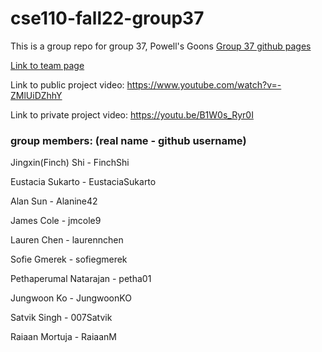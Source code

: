 # cse110-fall22-group37
This is a group repo for group 37, Powell's Goons
[Group 37 github pages](https://cse110-fall22-group37.github.io/cse110-fall22-group37/)

[Link to team page](/admin/team.md)

Link to public project video: https://www.youtube.com/watch?v=-ZMlUiDZhhY

Link to private project video: https://youtu.be/B1W0s_Ryr0I

### group members: (real name - github username)

Jingxin(Finch) Shi - FinchShi

Eustacia Sukarto - EustaciaSukarto

Alan Sun         - Alanine42

James Cole       - jmcole9

Lauren Chen      - laurennchen

Sofie Gmerek     - sofiegmerek

Pethaperumal Natarajan - petha01

Jungwoon Ko      - JungwoonKO
 
Satvik Singh     - 007Satvik

Raiaan Mortuja - RaiaanM
